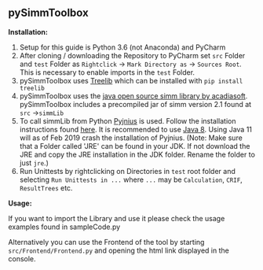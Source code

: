**pySimmToolbox**
--------

**Installation:**

1. Setup for this guide is Python 3.6 (not Anaconda) and PyCharm
2. After cloning / downloading the Repository to PyCharm set `src` Folder and `test` Folder as `Rightclick` &rarr; `Mark Directory as` &rarr; `Sources Root`.  
This is necessary to enable imports in the `test` Folder.
3. pySimmToolbox uses [Treelib](https://treelib.readthedocs.io/en/latest/) which can be installed with
`pip install treelib`
4. pySimmToolbox uses the [java open source simm library by acadiasoft](https://github.com/AcadiaSoft/simm-lib "simm-lib"). pySimmToolbox includes a precompiled jar of simm version 2.1 found at `src` &rarr;`simmLib`
5. To call simmLib from Python [Pyjnius](https://pyjnius.readthedocs.io/en/stable/index.html) is used. Follow the installation instructions found [here](https://pyjnius.readthedocs.io/en/stable/installation.html#installation-for-windows "Pyjnius installation for Windows"). It is recommended to use [Java 8](https://www.oracle.com/technetwork/java/javase/downloads/jdk8-downloads-2133151.html). Using Java 11 will as of Feb 2019 crash the installation of Pyjnius. (Note: Make sure that a Folder called 'JRE' can be found in your JDK. If not download the JRE and copy the JRE installation in the JDK folder. Rename the folder to just `jre`.)
6. Run Unittests by rightclicking on Directories in `test` root folder and selecting `Run Unittests in ...` where `...` may be `Calculation`, `CRIF`, `ResultTrees` etc.

**Usage:**

If you want to import the Library and use it please check the usage examples found in sampleCode.py

Alternatively you can use the Frontend of the tool by starting `src/Frontend/Frontend.py` and opening the html link displayed in the console.